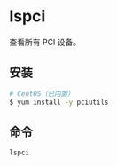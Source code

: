# lspci

查看所有 PCI 设备。

## 安装

```sh
# CentOS（已内置）
$ yum install -y pciutils
```

## 命令

```sh
lspci
```
